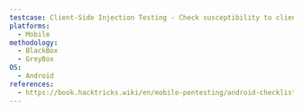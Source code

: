 ```yaml
---
testcase: Client-Side Injection Testing - Check susceptibility to client-side injection attacks such as command injection, code injection, SQL injection, or intent injection
platforms: 
  - Mobile
methodology: 
  - BlackBox
  - GreyBox
OS:
  - Android
references:
  - https://book.hacktricks.wiki/en/mobile-pentesting/android-checklist.html
---
```

